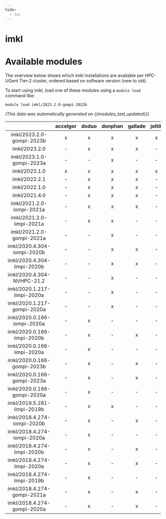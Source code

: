 ```yaml
---
hide:
  - toc
---
```


imkl
====

# Available modules


The overview below shows which imkl installations are available per HPC-UGent Tier-2 cluster, ordered based on software version (new to old).

To start using imkl, load one of these modules using a `module load` command like:

```shell
module load imkl/2023.2.0-gompi-2023b
```

*(This data was automatically generated on {{modules_last_updated}})*  

| |accelgor|doduo|donphan|gallade|joltik|shinx|skitty|
| :---: | :---: | :---: | :---: | :---: | :---: | :---: | :---: |
|imkl/2023.2.0-gompi-2023b|x|x|x|x|x|x|x|
|imkl/2023.2.0|-|x|x|x|-|x|x|
|imkl/2023.1.0-gompi-2023a|-|-|x|-|-|-|x|
|imkl/2023.1.0|x|x|x|x|x|x|x|
|imkl/2022.2.1|-|x|x|x|-|-|-|
|imkl/2022.1.0|-|x|x|x|-|-|-|
|imkl/2021.4.0|-|x|x|x|-|-|-|
|imkl/2021.2.0-iompi-2021a|-|x|x|x|-|-|-|
|imkl/2021.2.0-iimpi-2021a|-|x|x|-|-|-|-|
|imkl/2021.2.0-gompi-2021a|-|-|x|-|-|-|-|
|imkl/2020.4.304-iompi-2020b|-|-|x|x|-|-|-|
|imkl/2020.4.304-iimpi-2020b|-|-|x|x|-|-|-|
|imkl/2020.4.304-NVHPC-21.2|-|-|x|-|-|-|-|
|imkl/2020.1.217-iimpi-2020a|-|-|x|-|-|-|-|
|imkl/2020.1.217-gompi-2020a|-|-|x|-|-|-|-|
|imkl/2020.0.166-iompi-2020a|-|x|-|-|-|-|-|
|imkl/2020.0.166-iimpi-2020b|-|x|-|x|-|-|-|
|imkl/2020.0.166-iimpi-2020a|-|x|-|-|-|-|-|
|imkl/2020.0.166-gompi-2023b|-|x|-|x|-|x|-|
|imkl/2020.0.166-gompi-2023a|-|x|-|x|-|x|-|
|imkl/2020.0.166-gompi-2020a|-|x|-|-|-|-|-|
|imkl/2019.5.281-iimpi-2019b|-|x|x|-|-|-|-|
|imkl/2018.4.274-iompi-2020b|-|x|-|x|-|-|-|
|imkl/2018.4.274-iompi-2020a|-|x|-|-|-|-|-|
|imkl/2018.4.274-iimpi-2020b|-|x|-|x|-|-|-|
|imkl/2018.4.274-iimpi-2020a|-|x|-|x|-|-|-|
|imkl/2018.4.274-iimpi-2019b|-|x|-|-|-|-|-|
|imkl/2018.4.274-gompi-2021a|-|x|-|x|-|-|-|
|imkl/2018.4.274-gompi-2020a|-|x|-|x|-|-|-|
